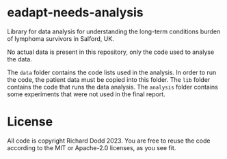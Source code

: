 # eadapt-needs-analysis
Library for data analysis for understanding the long-term conditions burden of lymphoma survivors in Salford, UK.

No actual data is present in this repository, only the code used to analyse the data.

The `data` folder contains the code lists used in the analysis. In order to run the code, the patient data must be 
copied into this folder. The `lib` folder contains the code that runs the data analysis. The `analysis` folder contains
some experiments that were not used in the final report.

# License

All code is copyright Richard Dodd 2023. You are free to reuse the code according to the MIT or Apache-2.0 licenses, as you see fit.

